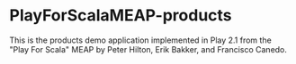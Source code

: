 PlayForScalaMEAP-products
=========================

This is the products demo application implemented in Play 2.1 from the "Play 
For Scala" MEAP by Peter Hilton, Erik Bakker, and Francisco Canedo.

